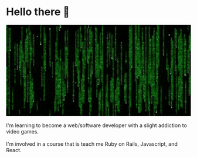 # Hello there 👋

<p align="center">
  <img src="https://github.com/kevinjolley91/kevinjolley91/blob/main/matrix-matrix-code.gif" alt="animated" width="1000" height="250"/>
</p>
<div>
  I'm learning to become a web/software developer with a slight addiction to video games.
</div>
<br />
<div>
I'm involved in a course that is teach me Ruby on Rails, Javascript, and React.
</div>
<!--
**kevinjolley91/kevinjolley91** is a ✨ _special_ ✨ repository because its `README.md` (this file) appears on your GitHub profile.

Here are some ideas to get you started:

- 🔭 I’m currently working on ...
- 🌱 I’m currently learning ...
- 👯 I’m looking to collaborate on ...
- 🤔 I’m looking for help with ...
- 💬 Ask me about ...
- 📫 How to reach me: ...
- 😄 Pronouns: ...
- ⚡ Fun fact: ...
-->
